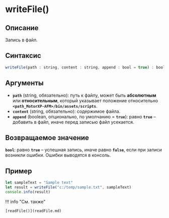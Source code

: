 # writeFile()

## Описание
Запись в файл.

## Синтаксис
```javascript
writeFile(path : string, content : string, append : bool = true) : bool
``` 

## Аргументы
- **`path`** (string, обязательно): путь к файлу, может быть **абсолютным** или **относительным**, который указывает положение относительно **`<path_MotorXP-AFM>/bin/assets/scripts`**.
- **`content`** (string, обязательно): содержимое файла.
- **`append`** (boolean, опционально, по умолчанию = **`true`**): равно **`true`** – добавить в файл, иначе перед записью файл усекается.

## Возвращаемое значение
**`bool`**: равно **`true`** – успешная запись, иначе равно **`false`**, если при записи возникли ошибки. Ошибки выводятся в консоль.

## Пример
``` javascript linenums="1"
let sampleText = "Sample text"
let result = writeFile("c:/temp/sample.txt", sampleText)
console.info(result)
``` 

!!! info "См. также"

    [readFile()](readFile.md)
